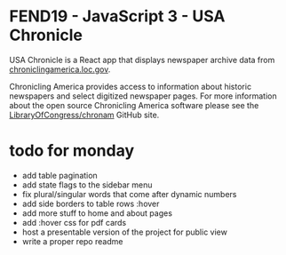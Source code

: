# FEND19 - JavaScript 3 - USA Chronicle

USA Chronicle is a React app that displays newspaper archive data from [chroniclingamerica.loc.gov]("https://chroniclingamerica.loc.gov/about/api/#json-views).

Chronicling America provides access to information about historic newspapers and select digitized newspaper
pages. For more information about the open source Chronicling America software please see the
[LibraryOfCongress/chronam](https://github.com/LibraryofCongress/chronam) GitHub site.

# todo for monday

- add table pagination
- add state flags to the sidebar menu
- fix plural/singular words that come after dynamic numbers
- add side borders to table rows :hover
- add more stuff to home and about pages
- add :hover css for pdf cards
- host a presentable version of the project for public view
- write a proper repo readme
